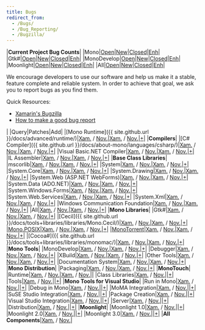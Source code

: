 ```yaml
---
title: Bugs
redirect_from:
  - /Bugs/
  - /Bug_Reporting/
  - /Bugzilla/
---
```


|**Current Project Bug Counts**|
|Mono|[Open](http://bit.ly/oFNqoB)|[New](http://bit.ly/qDRd1q)|[Closed](http://bit.ly/pkiH1n)|[Enh](http://bit.ly/mZR3GA)|
|Gtk\#|[Open](http://bit.ly/nmaRb7)|[New](http://bit.ly/ozmLiG)|[Closed](http://bit.ly/pmHfaP)|[Enh](http://bit.ly/n9smSK)|
|MonoDevelop|[Open](http://bit.ly/qATfJN)|[New](http://bit.ly/mQQDhs)|[Closed](http://bit.ly/q3lhBv)|[Enh](http://bit.ly/mScNU6)|
|Moonlight|[Open](http://bit.ly/q1TD0F)|[New](http://bit.ly/ny8zKf)|[Closed](http://bit.ly/ofqRTD)|[Enh](http://bit.ly/mXqpYZ)|
|All|[Open](http://bit.ly/mSOAOJ)|[New](http://bit.ly/nW0moo)|[Closed](http://bit.ly/qVFVtZ)|[Enh](http://bit.ly/nzApEt)|

We encourage developers to use our software and help us make it a stable, feature complete and reliable system. In order to achieve that goal, we ask you to report bugs as you find them.

Quick Resources:

-   [Xamarin's Bugzilla](http://bugzilla.xamarin.com/index.cgi)
-   [How to make a good bug report](#how-to-make-a-good-bug-report)

|  |Query|Patches|Add|
|[Mono Runtime]({{ site.github.url }}/docs/advanced/runtime/)|[Xam.](http://bit.ly/qNGtOO "Xamarin") / [Nov.](http://bit.ly/piDqhE "Novell")|[Xam.](http://bit.ly/rpD4oL "Xamarin") / [Nov.](http://bit.ly/qyRtsB "Novell")|[+](http://bit.ly/qFa0pT "Xamarin")|
|**Compilers**|
|[C\# Compiler]({{ site.github.url }}/docs/about-mono/languages/csharp/)|[Xam.](http://bit.ly/pLXbcr "Xamarin") / [Nov.](http://bit.ly/pgvFCp "Novell")|[Xam.](http://bit.ly/q5Z5w2 "Xamarin") / [Nov.](http://bit.ly/oYdff3 "Novell")|[+](http://bit.ly/nMPh7j "Xamarin")|
|Visual Basic.NET Compiler|[Xam.](http://bit.ly/qn5prW "Xamarin") / [Nov.](http://bit.ly/qFpQBm "Novell")|[Xam.](http://bit.ly/nS2eX3 "Xamarin") / [Nov.](http://bit.ly/njjI5Y "Novell")|[+](http://bit.ly/pr5JNH "Xamarin")|
|IL Assembler|[Xam.](http://bit.ly/r62Sps "Xamarin") / [Nov.](http://bit.ly/pHbu9C "Novell")|[Xam.](http://bit.ly/pFkVjl "Xamarin") / [Nov.](http://bit.ly/nul5Bq "Novell")|[+](http://bit.ly/osy474 "Xamarin")|
|**Base Class Libraries**|
|mscorlib|[Xam.](http://bit.ly/pPZX7P "Xamarin") / [Nov.](http://bit.ly/oFrHkh "Novell")|[Xam.](http://bit.ly/oovik3 "Xamarin") / [Nov.](http://bit.ly/qDTvfE "Novell")|[+](http://bit.ly/o5POD0 "Xamarin")|
|System|[Xam.](http://bit.ly/nExroA "Xamarin") / [Nov.](http://bit.ly/p8o4fv "Novell")|[Xam.](http://bit.ly/p0tRyL "Xamarin") / [Nov.](http://bit.ly/odydQR "Novell")|[+](http://bit.ly/nqoP5o "Xamarin")|
|System.Core|[Xam.](http://bit.ly/oyL3mv "Xamarin") / [Nov.](http://bit.ly/qNf9FU "Novell")|[Xam.](http://bit.ly/rjIqjZ "Xamarin") / [Nov.](http://bit.ly/raOufg "Novell")|[+](http://bit.ly/pv3bF6 "Xamarin")|
|System.Drawing|[Xam.](http://bit.ly/nHiSJ0 "Xamarin") / [Nov.](http://bit.ly/rmoMQV "Novell")|[Xam.](http://bit.ly/ppPafT "Xamarin") / [Nov.](http://bit.ly/r8bxew "Novell")|[+](http://bit.ly/mQERaW "Xamarin")|
|System.Web (ASP.NET WebForms)|[Xam.](http://bit.ly/q4dmmw "Xamarin") / [Nov.](http://bit.ly/mY9nB9 "Novell")|[Xam.](http://bit.ly/o0SZIJ "Xamarin") / [Nov.](http://bit.ly/nVQ8UQ "Novell")|[+](http://bit.ly/q5vmyP "Xamarin")|
|System.Data (ADO.NET)|[Xam.](http://bit.ly/nvi6vm "Xamarin") / [Nov.](http://bit.ly/ocA5sF "Novell")|[Xam.](http://bit.ly/qI9pZG "Xamarin") / [Nov.](http://bit.ly/pmZ58y "Novell")|[+](http://bit.ly/niuj3K "Xamarin")|
|System.Windows.Forms|[Xam.](http://bit.ly/r3suMw "Xamarin") / [Nov.](http://bit.ly/oAu1sQ "Novell")|[Xam.](http://bit.ly/qtMvVH "Xamarin") / [Nov.](http://bit.ly/ptjZUG "Novell")|[+](http://bit.ly/mQFpPw "Xamarin")|
|System.Web.Services|[Xam.](http://bit.ly/pHrT5P "Xamarin") / [Nov.](http://bit.ly/p6gYl2 "Novell")|[Xam.](http://bit.ly/oZVDhc "Xamarin") / [Nov.](http://bit.ly/ppXGrJ "Novell")|[+](http://bit.ly/pruqTA "Xamarin")|
|System.Xml|[Xam.](http://bit.ly/q2O2FO "Xamarin") / [Nov.](http://bit.ly/nHOmym "Novell")|[Xam.](http://bit.ly/qsTWwz "Xamarin") / [Nov.](http://bit.ly/nDMRa0 "Novell")|[+](http://bit.ly/nUAZRy "Xamarin")|
|Windows Communication Foundation|[Xam.](http://bit.ly/oVTpsa "Xamarin") / [Nov.](http://bit.ly/odysyK "Novell")|[Xam.](http://bit.ly/nCrC3W "Xamarin") / [Nov.](http://bit.ly/rhgTwO "Novell")|[+](http://bit.ly/qShhaj "Xamarin")|
|All|[Xam.](http://bit.ly/ojUs8Z "Xamarin") / [Nov.](http://bit.ly/pz2Wyo "Novell")|[Xam.](http://bit.ly/qbgGOv "Xamarin") / [Nov.](http://bit.ly/p3tC9h "Novell")|[+](http://bit.ly/pwJPRR "Xamarin")|
|**Mono Libraries**|
|Gtk\#|[Xam.](http://bit.ly/qmHNfN "Xamarin") / [Nov.](http://bit.ly/pGw0Zs "Novell")|[Xam.](http://bit.ly/r6GSa2 "Xamarin") / [Nov.](http://bit.ly/pkfNJL "Novell")|[+](http://bit.ly/qexnQE "Xamarin")|
|[Cecil]({{ site.github.url }}/docs/tools+libraries/libraries/Mono.Cecil/)|[Xam.](http://bit.ly/q1t8LW "Xamarin") / [Nov.](http://bit.ly/nEMm5I "Novell")|[Xam.](http://bit.ly/nxY3CE "Xamarin") / [Nov.](http://bit.ly/nZ82qD "Novell")|[+](http://bit.ly/pI7Ed4 "Xamarin")|
|[Mono.POSIX](http://www.go-mono.com/docs/index.aspx?tlink=0@N%3AMono.Posix)|[Xam.](http://bit.ly/pZOch2 "Xamarin") / [Nov.](http://bit.ly/nGMz0l "Novell")|[Xam.](http://bit.ly/oKogCJ "Xamarin") / [Nov.](http://bit.ly/mWudm3 "Novell")|[+](http://bit.ly/na5iZl "Xamarin")|
|[MonoTorrent](http://www.monotorrent.com/)|[Xam.](http://bit.ly/nFYiTT "Xamarin") / [Nov.](http://bit.ly/pMDgzi "Novell")|[Xam.](http://bit.ly/pJc8MI "Xamarin") / [Nov.](http://bit.ly/nXiHVk "Novell")|[+](http://bit.ly/r3ow8n "Xamarin")|
|[Cocoa\#]({{ site.github.url }}/docs/tools+libraries/libraries/monomac/)|[Xam.](http://bit.ly/mWgLTu "Xamarin") / [Nov.](http://bit.ly/n7MILU "Novell")|[Xam.](http://bit.ly/rih873 "Xamarin") / [Nov.](http://bit.ly/pKAwk2 "Novell")|[+](http://bit.ly/nqjaKm "Xamarin")|
|**Mono Tools**|
|MonoDevelop|[Xam.](http://bit.ly/nw6UD9 "Xamarin") / [Nov.](http://bit.ly/r7tTW7 "Novell")|[Xam.](http://bit.ly/nLJdTD "Xamarin") / [Nov.](http://bit.ly/pZo9OA "Novell")|[+](http://bit.ly/rocpLc "Xamarin")|
|Debugger|[Xam.](http://bit.ly/pxrwXg "Xamarin") / [Nov.](http://bit.ly/pmzOxc "Novell")|[Xam.](http://bit.ly/nG8DRQ "Xamarin") / [Nov.](http://bit.ly/pVj97L "Novell")|[+](http://bit.ly/ns8RQd "Xamarin")|
|XBuild|[Xam.](http://bit.ly/nHBiCh "Xamarin") / [Nov.](http://bit.ly/rafIrr "Novell")|[Xam.](http://bit.ly/r6MovV "Xamarin") / [Nov.](http://bit.ly/qjOLYB "Novell")|[+](http://bit.ly/oiyAb3 "Xamarin")|
|Other Tools|[Xam.](http://bit.ly/r0glu7 "Xamarin") / [Nov.](http://bit.ly/okkvqB "Novell")|[Xam.](http://bit.ly/r4QYOE "Xamarin") / [Nov.](http://bit.ly/qOrFLO "Novell")|[+](http://bit.ly/n1CgyX "Xamarin")|
|Documentation System|[Xam.](http://bit.ly/oBGx5M "Xamarin") / [Nov.](http://bit.ly/py5Ivz "Novell")|[Xam.](http://bit.ly/nQZjqu "Xamarin") / [Nov.](http://bit.ly/qGmX2g "Novell")|[+](http://bit.ly/nBorfH "Xamarin")|
|**Mono Distribution**|
|Packaging|[Xam.](http://bit.ly/nlfQqb "Xamarin") / [Nov.](http://bit.ly/pxyCWV "Novell")|[Xam.](http://bit.ly/raJny3 "Xamarin") / [Nov.](http://bit.ly/pyWXoF "Novell")|[+](http://bit.ly/pUaPM7 "Xamarin")|
|**MonoTouch**|
|Runtime|[Xam.](http://bit.ly/pnB58v "Xamarin") / [Nov.](http://bit.ly/nOQyJB "Novell")|[Xam.](http://bit.ly/pyB26y "Xamarin") / [Nov.](http://bit.ly/oGGCvh "Novell")||
|Class Libraries|[Xam.](http://bit.ly/pd3rZb "Xamarin") / [Nov.](http://bit.ly/mWx55j "Novell")||[+](http://bit.ly/qGT7oI "Xamarin")|
|Tools|[Xam.](http://bit.ly/nvbm3p "Xamarin") / [Nov.](http://bit.ly/rtoPoL "Novell")||[+](http://bit.ly/oN2fR8 "Xamarin")|
|**Mono Tools for Visual Studio**|
|Run in Mono|[Xam.](http://bit.ly/pyTurq "Xamarin") / [Nov.](http://bit.ly/nltsk0 "Novell")||[+](http://bit.ly/mUqW9b "Xamarin")|
|Debug in Mono|[Xam.](http://bit.ly/p0jtlj "Xamarin") / [Nov.](http://bit.ly/qEwtNO "Novell")||[+](http://bit.ly/mUqW9b "Xamarin")|
|MoMA Integration|[Xam.](http://bit.ly/o2cpA3 "Xamarin") / [Nov.](http://bit.ly/nc086z "Novell")||[+](http://bit.ly/mUqW9b "Xamarin")|
|SuSE Studio Integration|[Xam.](http://bit.ly/nH8fYn "Xamarin") / [Nov.](http://bit.ly/pwO8aw "Novell")||[+](http://bit.ly/mUqW9b "Xamarin")|
|Package Creation|[Xam.](http://bit.ly/oTrZlD "Xamarin") / [Nov.](http://bit.ly/q0x364 "Novell")||[+](http://bit.ly/mUqW9b "Xamarin")|
|Visual Studio Integration|[Xam.](http://bit.ly/pvvZeT "Xamarin") / [Nov.](http://bit.ly/obnyNr "Novell")||[+](http://bit.ly/mUqW9b "Xamarin")|
|Server|[Xam.](http://bit.ly/q5IQcO "Xamarin") / [Nov.](http://bit.ly/pHOZze "Novell")||[+](http://bit.ly/mUqW9b "Xamarin")|
|Distribution|[Xam.](http://bit.ly/nKg57k "Xamarin") / [Nov.](http://bit.ly/qMVRLG "Novell")||[+](http://bit.ly/mUqW9b "Xamarin")|
|**Moonlight**|
|Moonlight 1.0|[Xam.](http://bit.ly/qPWHiY "Xamarin") / [Nov.](http://bit.ly/mWMNuQ "Novell")||[+](http://bit.ly/nbtQ3U "Xamarin")|
|Moonlight 2.0|[Xam.](http://bit.ly/q8o3sx "Xamarin") / [Nov.](http://bit.ly/oHWbOS "Novell")||[+](http://bit.ly/mUm4A7 "Xamarin")|
|Moonlight 3.0|[Xam.](http://bit.ly/pT0tpe "Xamarin") / [Nov.](http://bit.ly/oDdbvE "Novell")||[+](http://bit.ly/pCQYMt "Xamarin")|
|**All Components**|[Xam.](http://bit.ly/o559bN "Xamarin") / [Nov.](http://bit.ly/n3yI3L "Novell")|
